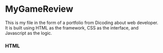 # MyGameReview
This is my file in the form of a portfolio from Dicoding about web developer. It is built using HTML as the framework, CSS as the interface, and Javascript as the logic.

### HTML


